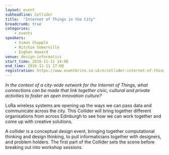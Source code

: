 ```yaml
---
layout: event
subheadline: Collider
title:  "Internet of Things in the City"
breadcrumb: true
categories:
    - events
speakers:
    - Simon Chapple
    - Ritchie Somerville
    - Eoghan Howard
venue: design-informatics
start_time: 2016-11-11 14:00
end_time: 2016-11-11 17:00
registration: https://www.eventbrite.co.uk/e/collider-internet-of-things-in-the-city-tickets-29079467470
---
```


*In the context of a city-wide network for the Internet of Things, what connections can be made that link together civic, cultural and private activities to foster an open innovation culture?*

LoRa wireless systems are opening up the ways we can pass data and communicate across the city. This Collider will bring together different organisations from across Edinburgh to see how we can work together and come up with creative solutions.

A collider is a conceptual design event, bringing together computational thinking and design thinking, to pull informaticians together with designers, and problem holders. The first part of the Collider sets the scene before breaking out into workshop sessions.




